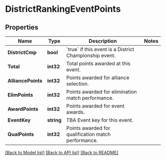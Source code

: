 # DistrictRankingEventPoints

## Properties
Name | Type | Description | Notes
------------ | ------------- | ------------- | -------------
**DistrictCmp** | **bool** | &#x60;true&#x60; if this event is a District Championship event. | 
**Total** | **int32** | Total points awarded at this event. | 
**AlliancePoints** | **int32** | Points awarded for alliance selection. | 
**ElimPoints** | **int32** | Points awarded for elimination match performance. | 
**AwardPoints** | **int32** | Points awarded for event awards. | 
**EventKey** | **string** | TBA Event key for this event. | 
**QualPoints** | **int32** | Points awarded for qualification match performance. | 

[[Back to Model list]](../README.md#documentation-for-models) [[Back to API list]](../README.md#documentation-for-api-endpoints) [[Back to README]](../README.md)


